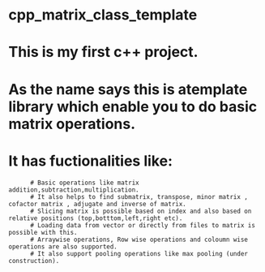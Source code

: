# cpp_matrix_class_template
# This is my first c++ project.

# As the name says this is atemplate library which enable you to do basic matrix operations.

# It has fuctionalities like:
          # Basic operations like matrix addition,subtraction,multiplication.
          # It also helps to find submatrix, transpose, minor matrix , cofactor matrix , adjugate and inverse of matrix.
          # Slicing matrix is possible based on index and also based on relative positions (top,botttom,left,right etc).
          # Loading data from vector or directly from files to matrix is possible with this.
          # Arraywise operations, Row wise operations and coloumn wise operations are also supported.
          # It also support pooling operations like max pooling (under construction).
